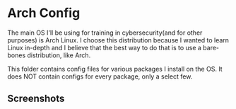 # Arch Config

The main OS I'll be using for training in cybersecurity(and for other purposes) is Arch Linux. I choose this distribution because I wanted to learn Linux in-depth
and I believe that the best way to do that is to use a bare-bones distribution, like Arch.

This folder contains config files for various packages I install on the OS. It does NOT contain configs for every package, only a select few.

## Screenshots
